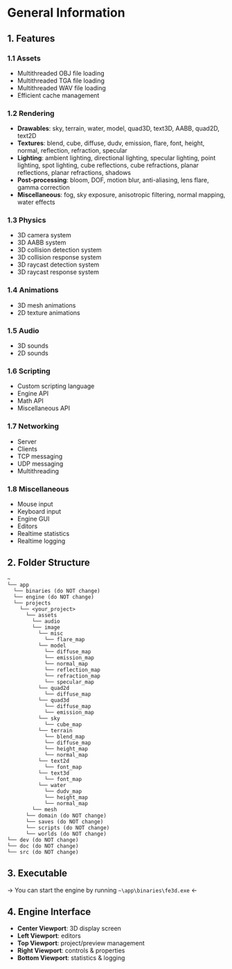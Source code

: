 # General Information

## 1. Features

### 1.1 Assets

- Multithreaded OBJ file loading
- Multithreaded TGA file loading
- Multithreaded WAV file loading
- Efficient cache management

### 1.2 Rendering

- **Drawables**: sky, terrain, water, model, quad3D, text3D, AABB, quad2D, text2D
- **Textures**: blend, cube, diffuse, dudv, emission, flare, font, height, normal, reflection, refraction, specular
- **Lighting**: ambient lighting, directional lighting, specular lighting, point lighting, spot lighting, cube reflections, cube refractions, planar reflections, planar refractions, shadows
- **Post-processing**: bloom, DOF, motion blur, anti-aliasing, lens flare, gamma correction
- **Miscellaneous**: fog, sky exposure, anisotropic filtering, normal mapping, water effects

### 1.3 Physics

- 3D camera system
- 3D AABB system
- 3D collision detection system
- 3D collision response system
- 3D raycast detection system
- 3D raycast response system

### 1.4 Animations

- 3D mesh animations
- 2D texture animations

### 1.5 Audio

- 3D sounds
- 2D sounds

### 1.6 Scripting

- Custom scripting language
- Engine API
- Math API
- Miscellaneous API

### 1.7 Networking

- Server
- Clients
- TCP messaging
- UDP messaging
- Multithreading

### 1.8 Miscellaneous

- Mouse input
- Keyboard input
- Engine GUI
- Editors
- Realtime statistics
- Realtime logging

## 2. Folder Structure

```text
~
└── app
  └── binaries (do NOT change)
  └── engine (do NOT change)
  └── projects
    └── <your_project>
      └── assets
        └── audio
        └── image
          └── misc
            └── flare_map
          └── model
            └── diffuse_map
            └── emission_map
            └── normal_map
            └── reflection_map
            └── refraction_map
            └── specular_map
          └── quad2d
            └── diffuse_map
          └── quad3d
            └── diffuse_map
            └── emission_map
          └── sky
            └── cube_map
          └── terrain
            └── blend_map
            └── diffuse_map
            └── height_map
            └── normal_map
          └── text2d
            └── font_map
          └── text3d
            └── font_map
          └── water
            └── dudv_map
            └── height_map
            └── normal_map
        └── mesh
      └── domain (do NOT change)
      └── saves (do NOT change)
      └── scripts (do NOT change)
      └── worlds (do NOT change)
└── dev (do NOT change)
└── doc (do NOT change)
└── src (do NOT change)
```

## 3. Executable

&#8594; You can start the engine by running `~\app\binaries\fe3d.exe` &#8592;

## 4. Engine Interface

- **Center Viewport**: 3D display screen
- **Left Viewport**: editors
- **Top Viewport**: project/preview management
- **Right Viewport**: controls & properties
- **Bottom Viewport**: statistics & logging
